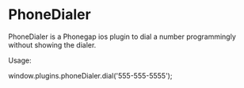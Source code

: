 PhoneDialer
===========

PhoneDialer is a Phonegap ios plugin to dial a number programmingly without showing the dialer. 

Usage:

window.plugins.phoneDialer.dial('555-555-5555');
